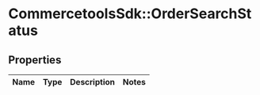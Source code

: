 # CommercetoolsSdk::OrderSearchStatus

## Properties
Name | Type | Description | Notes
------------ | ------------- | ------------- | -------------

